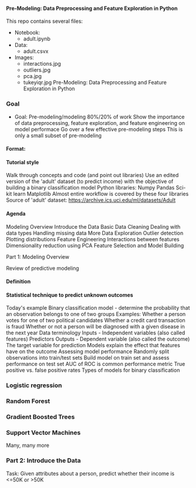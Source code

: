 #### Pre-Modeling: Data Preprocessing and Feature Exploration in Python


This repo contains several files:

- Notebook:
  - adult.ipynb
- Data:
  - adult.csvx
- Images:
  - interactions.jpg
  - outliers.jpg
  - pca.jpg
  - tukeyiqr.jpg
Pre-Modeling: Data Preprocessing and Feature Exploration in Python

### Goal

- Goal:
Pre-modeling/modeling 80%/20% of work
Show the importance of data preprocessing, feature exploration, and feature engineering on model performace
Go over a few effective pre-modeling steps
This is only a small subset of pre-modeling 

#### Format:
#### Tutorial style 
Walk through concepts and code (and point out libraries)
Use an edited version of the 'adult' dataset (to predict income) with the objective of building a binary classification model
Python libraries:
Numpy
Pandas
Sci-kit learn
Matplotlib
Almost entire workflow is covered by these four libraries
Source of 'adult' dataset: https://archive.ics.uci.edu/ml/datasets/Adult

#### Agenda

Modeling Overview 
Introduce the Data
Basic Data Cleaning
Dealing with data types
Handling missing data
More Data Exploration
Outlier detection
Plotting distributions
Feature Engineering
Interactions between features
Dimensionality reduction using PCA
Feature Selection and Model Building

Part 1: Modeling Overview

Review of predictive modeling

#### Definition
#### Statistical technique to predict unknown outcomes

Today's example
Binary classification model - determine the probability that an observation belongs to one of two groups
Examples:
Whether a person votes for one of two political candidates
Whether a credit card transaction is fraud
Whether or not a person will be diagnosed with a given disease in the next year
Data terminology
Inputs - Independent variables (also called features)
Predictors
Outputs - Dependent variable (also called the outcome)
The target variable for prediction
Models explain the effect that features have on the outcome
Assessing model performance
Randomly split observations into train/test sets
Build model on train set and assess performance on test set
AUC of ROC is common performance metric
True positive vs. false positive rates
Types of models for binary classification

### Logistic regression
### Random Forest
### Gradient Boosted Trees
### Support Vector Machines
Many, many more

### Part 2: Introduce the Data
Task: Given attributes about a person, predict whether their income is <=50K or >50K